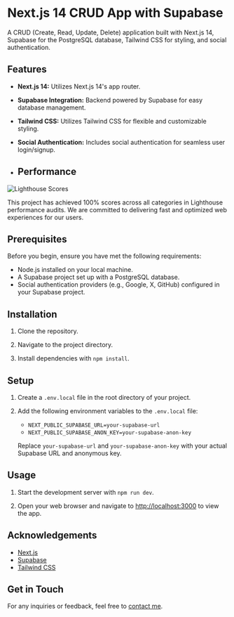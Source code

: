 # Next.js 14 CRUD App with Supabase

A CRUD (Create, Read, Update, Delete) application built with Next.js 14, Supabase for the PostgreSQL database, Tailwind CSS for styling, and social authentication.

## Features

- **Next.js 14:** Utilizes Next.js 14's app router.
- **Supabase Integration:** Backend powered by Supabase for easy database management.
- **Tailwind CSS:** Utilizes Tailwind CSS for flexible and customizable styling.
- **Social Authentication:** Includes social authentication for seamless user login/signup.

- ## Performance

![Lighthouse Scores](https://res.cloudinary.com/dbobkzvku/image/upload/v1715195131/Screenshot_2024-05-08_at_3.03.03_PM_n2ry9h.png)


This project has achieved 100% scores across all categories in Lighthouse performance audits. We are committed to delivering fast and optimized web experiences for our users.


## Prerequisites

Before you begin, ensure you have met the following requirements:

- Node.js installed on your local machine.
- A Supabase project set up with a PostgreSQL database.
- Social authentication providers (e.g., Google, X, GitHub) configured in your Supabase project.

## Installation

1. Clone the repository.

2. Navigate to the project directory.

3. Install dependencies with `npm install`.

## Setup

1. Create a `.env.local` file in the root directory of your project.

2. Add the following environment variables to the `.env.local` file:

   - `NEXT_PUBLIC_SUPABASE_URL=your-supabase-url`
   - `NEXT_PUBLIC_SUPABASE_ANON_KEY=your-supabase-anon-key`

   Replace `your-supabase-url` and `your-supabase-anon-key` with your actual Supabase URL and anonymous key.

## Usage

1. Start the development server with `npm run dev`.

2. Open your web browser and navigate to [http://localhost:3000](http://localhost:3000) to view the app.


## Acknowledgements

- [Next.js](https://nextjs.org/)
- [Supabase](https://supabase.io/)
- [Tailwind CSS](https://tailwindcss.com/)

## Get in Touch

For any inquiries or feedback, feel free to [contact me](mailto:emurrell.dev@gmail.com).

